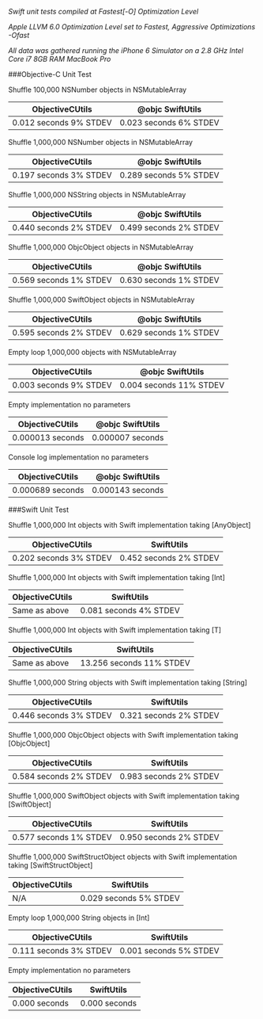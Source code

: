*Swift unit tests compiled at Fastest[-O] Optimization Level*

*Apple LLVM 6.0 Optimization Level set to Fastest, Aggressive Optimizations -Ofast*

*All data was gathered running the iPhone 6 Simulator on a 2.8 GHz Intel Core i7 8GB RAM MacBook Pro*

###Objective-C Unit Test

Shuffle 100,000 NSNumber objects in NSMutableArray

| ObjectiveCUtils| @objc SwiftUtils|
|---|---|
| 0.012 seconds 9% STDEV| 0.023 seconds 6% STDEV|

Shuffle 1,000,000 NSNumber objects in NSMutableArray

| ObjectiveCUtils| @objc SwiftUtils|
|---|---|
| 0.197 seconds 3% STDEV| 0.289 seconds 5% STDEV|

Shuffle 1,000,000 NSString objects in NSMutableArray

| ObjectiveCUtils| @objc SwiftUtils|
|---|---|
| 0.440 seconds 2% STDEV| 0.499 seconds 2% STDEV|

Shuffle 1,000,000 ObjcObject objects in NSMutableArray

| ObjectiveCUtils| @objc SwiftUtils|
|---|---|
| 0.569 seconds 1% STDEV| 0.630 seconds 1% STDEV|

Shuffle 1,000,000 SwiftObject objects in NSMutableArray

| ObjectiveCUtils| @objc SwiftUtils|
|---|---|
| 0.595 seconds 2% STDEV| 0.629 seconds 1% STDEV|

Empty loop 1,000,000 objects with NSMutableArray

| ObjectiveCUtils| @objc SwiftUtils|
|---|---|
| 0.003 seconds 9% STDEV| 0.004 seconds 11% STDEV|

Empty implementation no parameters

| ObjectiveCUtils| @objc SwiftUtils|
|---|---|
| 0.000013 seconds| 0.000007 seconds|

Console log implementation no parameters

| ObjectiveCUtils| @objc SwiftUtils|
|---|---|
| 0.000689 seconds| 0.000143 seconds|

###Swift Unit Test

Shuffle 1,000,000 Int objects with Swift implementation taking [AnyObject]

| ObjectiveCUtils| SwiftUtils|
|---|---|
| 0.202 seconds 3% STDEV | 0.452 seconds 2% STDEV|

Shuffle 1,000,000 Int objects with Swift implementation taking [Int]

| ObjectiveCUtils| SwiftUtils|
|---|---|
| Same as above | 0.081 seconds 4% STDEV|

Shuffle 1,000,000 Int objects with Swift implementation taking [T]

| ObjectiveCUtils| SwiftUtils|
|---|---|
| Same as above | 13.256 seconds 11% STDEV|

Shuffle 1,000,000 String objects with Swift implementation taking [String]

| ObjectiveCUtils| SwiftUtils|
|---|---|
| 0.446 seconds 3% STDEV | 0.321 seconds 2% STDEV|

Shuffle 1,000,000 ObjcObject objects with Swift implementation taking [ObjcObject]

| ObjectiveCUtils| SwiftUtils|
|---|---|
| 0.584 seconds 2% STDEV | 0.983 seconds 2% STDEV|

Shuffle 1,000,000 SwiftObject objects with Swift implementation taking [SwiftObject]

| ObjectiveCUtils| SwiftUtils|
|---|---|
| 0.577 seconds 1% STDEV | 0.950 seconds 2% STDEV|

Shuffle 1,000,000 SwiftStructObject objects with Swift implementation taking [SwiftStructObject]

| ObjectiveCUtils| SwiftUtils|
|---|---|
| N/A | 0.029 seconds 5% STDEV|

Empty loop 1,000,000 String objects in [Int]

| ObjectiveCUtils| SwiftUtils|
|---|---|
| 0.111 seconds 3% STDEV | 0.001 seconds 5% STDEV|

Empty implementation no parameters

| ObjectiveCUtils| SwiftUtils|
|---|---|
| 0.000 seconds | 0.000 seconds|
